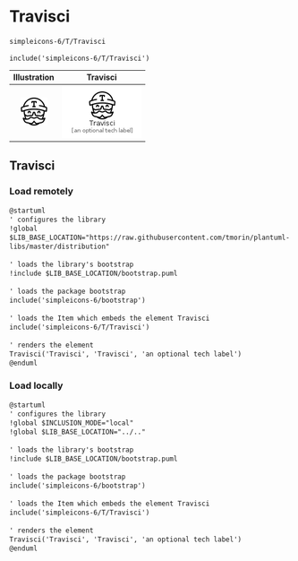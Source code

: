 # Travisci


```text
simpleicons-6/T/Travisci
```

```text
include('simpleicons-6/T/Travisci')
```



| Illustration | Travisci |
| :---: | :---: |
| ![illustration for Illustration](../../simpleicons-6/T/Travisci.png) | ![illustration for Travisci](../../simpleicons-6/T/Travisci.Local.png) |




## Travisci

### Load remotely
```plantuml
@startuml
' configures the library
!global $LIB_BASE_LOCATION="https://raw.githubusercontent.com/tmorin/plantuml-libs/master/distribution"

' loads the library's bootstrap
!include $LIB_BASE_LOCATION/bootstrap.puml

' loads the package bootstrap
include('simpleicons-6/bootstrap')

' loads the Item which embeds the element Travisci
include('simpleicons-6/T/Travisci')

' renders the element
Travisci('Travisci', 'Travisci', 'an optional tech label')
@enduml
```

### Load locally
```plantuml
@startuml
' configures the library
!global $INCLUSION_MODE="local"
!global $LIB_BASE_LOCATION="../.."

' loads the library's bootstrap
!include $LIB_BASE_LOCATION/bootstrap.puml

' loads the package bootstrap
include('simpleicons-6/bootstrap')

' loads the Item which embeds the element Travisci
include('simpleicons-6/T/Travisci')

' renders the element
Travisci('Travisci', 'Travisci', 'an optional tech label')
@enduml
```


